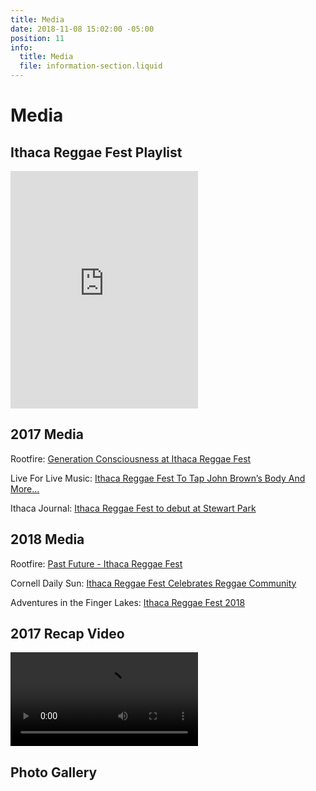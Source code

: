 ```yaml
---
title: Media
date: 2018-11-08 15:02:00 -05:00
position: 11
info:
  title: Media
  file: information-section.liquid
---
```


# Media

## Ithaca Reggae Fest Playlist

<iframe src="https://open.spotify.com/embed/user/85sesd9ls75zm0mzm9dncx3rt/playlist/3HFTMNsgvLf9T6IqEvgXy4" width="300" height="380" frameborder="0" allowtransparency="true" allow="encrypted-media"></iframe>

## 2017 Media

Rootfire: [Generation Consciousness at Ithaca Reggae Fest](https://rootfire.net/generation-consciousness-at-ithaca-reggae-fest/)

Live For Live Music: [Ithaca Reggae Fest To Tap John Brown’s Body And More...](https://liveforlivemusic.com/news/first-annual-ithaca-reggae-fest/)

Ithaca Journal: [Ithaca Reggae Fest to debut at Stewart Park](https://www.ithacajournal.com/story/entertainment/2017/06/20/ithaca-reggae-fest-debut-stewart-park/103045030/)

## 2018 Media

Rootfire: [Past Future - Ithaca Reggae Fest](https://rootfire.net/past-future-ithaca-reggae-festival-ticket-giveaway/)

Cornell Daily Sun: [Ithaca Reggae Fest Celebrates Reggae Community
](https://cornellsun.com/2018/06/25/ithaca-fest-celebrates-reggae-community-explores-untapped-local-potential/)

Adventures in the Finger Lakes: [Ithaca Reggae Fest 2018](https://adventuresinthefingerlakes.com/2018/06/25/ithaca-reggae-fest-2018-cayuga-lake-ny/)

## 2017 Recap Video

<video src="/uploads/irf_2017.mp4" controls=""></video>

## Photo Gallery

<div class="gallery"></div>